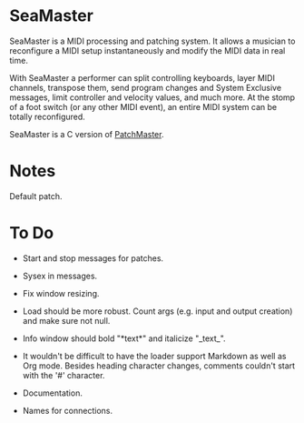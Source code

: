 # SeaMaster

SeaMaster is a MIDI processing and patching system. It allows a musician
to reconfigure a MIDI setup instantaneously and modify the MIDI data in real
time.

With SeaMaster a performer can split controlling keyboards, layer MIDI
channels, transpose them, send program changes and System Exclusive
messages, limit controller and velocity values, and much more. At the stomp
of a foot switch (or any other MIDI event), an entire MIDI system can be
totally reconfigured.

SeaMaster is a C version of [PatchMaster](https://patchmaster.org/).

# Notes

Default patch.

# To Do

- Start and stop messages for patches.

- Sysex in messages.

- Fix window resizing.

- Load should be more robust. Count args (e.g. input and output creation)
  and make sure not null.

- Info window should bold "\*text\*" and italicize "\_text\_".

- It wouldn't be difficult to have the loader support Markdown as well as
  Org mode. Besides heading character changes, comments couldn't start with
  the '#' character.

- Documentation.

- Names for connections.
